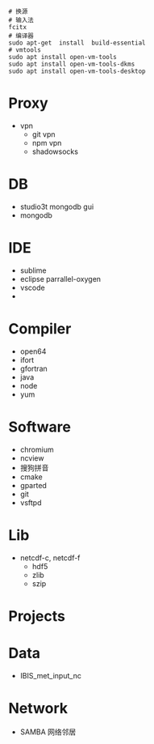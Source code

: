 ```
# 换源
# 输入法 
fcitx
# 编译器 
sudo apt-get  install  build-essential
# vmtools
sudo apt install open-vm-tools
sudo apt install open-vm-tools-dkms
sudo apt install open-vm-tools-desktop
```


# Proxy
- vpn
    - git vpn
    - npm vpn
    - shadowsocks
# DB
- studio3t	mongodb gui
- mongodb

# IDE
- sublime
- eclipse parrallel-oxygen
- vscode
- 

# Compiler
- open64
- ifort
- gfortran
- java
- node
- yum

# Software
- chromium
- ncview
- 搜狗拼音
- cmake
- gparted
- git
- vsftpd

# Lib
- netcdf-c, netcdf-f
  - hdf5
  - zlib
  - szip

# Projects


# Data
- IBIS_met_input_nc

# Network
- SAMBA 网络邻居